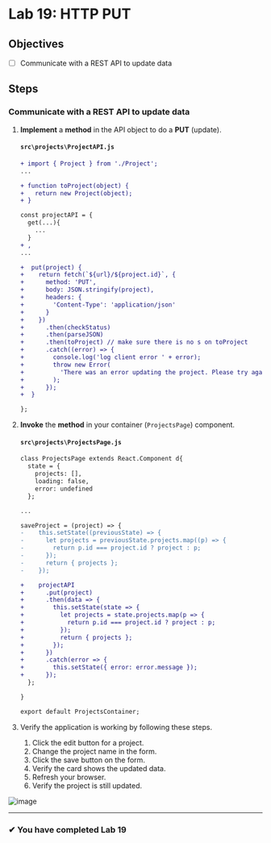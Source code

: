 # Lab 19: HTTP PUT

## Objectives

- [ ] Communicate with a REST API to update data

## Steps

### Communicate with a REST API to update data

1. **Implement** a **method** in the API object to do a **PUT** (update).

   #### `src\projects\ProjectAPI.js`

   ```diff
   + import { Project } from './Project';
   ...

   + function toProject(object) {
   +   return new Project(object);
   + }

   const projectAPI = {
     get(...){
       ...
     }
   + ,
   ...

   +  put(project) {
   +    return fetch(`${url}/${project.id}`, {
   +      method: 'PUT',
   +      body: JSON.stringify(project),
   +      headers: {
   +        'Content-Type': 'application/json'
   +      }
   +    })
   +      .then(checkStatus)
   +      .then(parseJSON)
   +      .then(toProject) // make sure there is no s on toProject
   +      .catch((error) => {
   +        console.log('log client error ' + error);
   +        throw new Error(
   +          'There was an error updating the project. Please try again.'
   +        );
   +      });
   +  }

   };
   ```

1. **Invoke** the **method** in your container (`ProjectsPage`) component.

   #### `src\projects\ProjectsPage.js`

   ```diff
   class ProjectsPage extends React.Component d{
     state = {
       projects: [],
       loading: false,
       error: undefined
     };

   ...

   saveProject = (project) => {
   -    this.setState((previousState) => {
   -      let projects = previousState.projects.map((p) => {
   -        return p.id === project.id ? project : p;
   -      });
   -      return { projects };
   -    });

   +    projectAPI
   +      .put(project)
   +      .then(data => {
   +        this.setState(state => {
   +          let projects = state.projects.map(p => {
   +            return p.id === project.id ? project : p;
   +          });
   +          return { projects };
   +        });
   +      })
   +      .catch(error => {
   +        this.setState({ error: error.message });
   +      });
     };

   }

   export default ProjectsContainer;
   ```

1. Verify the application is working by following these steps.
   1. Click the edit button for a project.
   2. Change the project name in the form.
   3. Click the save button on the form.
   4. Verify the card shows the updated data.
   5. Refresh your browser.
   6. Verify the project is still updated.

![image](https://user-images.githubusercontent.com/1474579/65075658-573c3a80-d965-11e9-943c-32fa4f6b8849.png)

---

### &#10004; You have completed Lab 19
